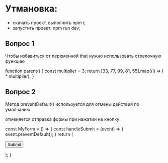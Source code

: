 # Утмановка:
- скачать проект, выполнить npm i;
- запустить проект: npm run dev;

## Вопрос 1
Чтобы избавиться от переменной that нужно использовать стрелочную функцию 

function parent() {
    const multiplier = 3;
    return [33, 77, 99, 81, 55].map((I) => I * multiplier);
}

## Вопрос 2

Метод preventDefault() используется для отмены действия по умолчанию

отменяется отправка формы при нажатии на кнопку

const MyForm = () => {
  const handleSubmit = (event) => {
    event.preventDefault();
  }
  return (
    <form onSubmit={handleSubmit}>
      <button type="submit">Submit</button>
    </form>
  );
}
